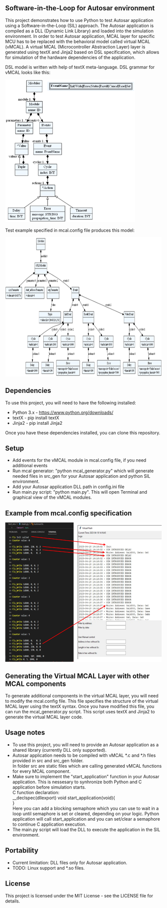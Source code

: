 ## Software-in-the-Loop for Autosar environment

This project demonstrates how to use Python to test Autosar application using a Software-in-the-Loop (SIL) approach. The Autosar application is compiled as a DLL (Dynamic Link Library) and loaded into the simulation environment. In order to test Autosar application, MCAL layer for specific MCU has to be replaced with the behavioral model called virtual MCAL (vMCAL).
A virtual MCAL (Microcontroller Abstraction Layer) layer is  generated using textX and Jinja2 based on DSL specification, which allows for simulation of the hardware dependencies of the application.

DSL model is written with help of textX meta-language. 
DSL grammar for vMCAL looks like this:

<img src="./images/mcal.dot.png" alt="vMCAL grammar" width="418" height="458">

Test example specified in mcal.config file produces this model:

<img src="./images/mcal_example.dot.png" alt="vMCAL example" width="7615" height="447">

## Dependencies

To use this project, you will need to have the following installed:

* Python 3.x - https://www.python.org/downloads/
* textX      - pip install textX
* Jinja2     - pip install Jinja2

Once you have these dependencies installed, you can clone this repository.

## Setup
* Add events for the vMCAL module in mcal.config file, if you need additional events
* Run mcal generator: "python mcal_generator.py" which will generate needed files in src_gen for your Autosar application and python SIL environment.
* Add your Autosar application DLL path in config.ini file
* Run main.py script: "python main.py". This will open Terminal and graphical view of the vMCAL modules.

## Example from mcal.config specification

<img src="./images/sim.svg" alt="SIL" width="898" height="447">

## Generating the Virtual MCAL Layer with other MCAL components

To generate additional components in the virtual MCAL layer, you will need to modify the mcal.config file. This file specifies the structure of the virtual MCAL layer using the textX syntax. Once you have modified this file, you can run the mcal_generator.py script. This script uses textX and Jinja2 to generate the virtual MCAL layer code.

## Usage notes

* To use this project, you will need to provide an Autosar application as a shared library (currently DLL only supported).
* Autosar application needs to be compiled with vMCAL *.c and *.h files provided in src and src_gen folder.\
  In folder src are static files which are calling generated vMCAL functions for every MCAL component.
* Make sure to implement the "start_application" function in your Autosar application. This is nessesary to synhronize both Python and C application before simulation starts.\
 C function declaration: \
__declspec(dllexport) void start_application(void){\
}\
Here you can add a blocking semaphore which you can use to wait in a loop until semaphore is set or cleared, depending on your logic. 
Python application will call start_application and you can set/clear a semaphore to continue C application execution.
* The main.py script will load the DLL to execute the application in the SIL environment.

## Portability
* Current limitation: DLL files only for Autosar application.
* TODO: Linux support and *.so files.

## License

This project is licensed under the MIT License - see the LICENSE file for details.


